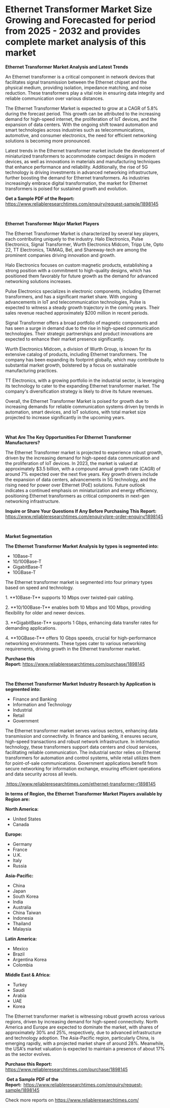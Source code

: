 <p><h1>Ethernet Transformer Market Size Growing and Forecasted for period from 2025 - 2032 and provides complete market analysis of this market</h1></p><p><strong>Ethernet Transformer Market Analysis and Latest Trends</strong></p>
<p><p>An Ethernet transformer is a critical component in network devices that facilitates signal transmission between the Ethernet chipset and the physical medium, providing isolation, impedance matching, and noise reduction. These transformers play a vital role in ensuring data integrity and reliable communication over various distances.</p><p>The Ethernet Transformer Market is expected to grow at a CAGR of 5.8% during the forecast period. This growth can be attributed to the increasing demand for high-speed internet, the proliferation of IoT devices, and the expansion of data centers. With the ongoing shift toward automation and smart technologies across industries such as telecommunications, automotive, and consumer electronics, the need for efficient networking solutions is becoming more pronounced.</p><p>Latest trends in the Ethernet transformer market include the development of miniaturized transformers to accommodate compact designs in modern devices, as well as innovations in materials and manufacturing techniques that enhance performance and reliability. Additionally, the rise of 5G technology is driving investments in advanced networking infrastructure, further boosting the demand for Ethernet transformers. As industries increasingly embrace digital transformation, the market for Ethernet transformers is poised for sustained growth and evolution.</p></p>
<p><strong>Get a Sample PDF of the Report:&nbsp;</strong> <a href="https://www.reliableresearchtimes.com/enquiry/request-sample/1898145?utm_campaign=3363&utm_medium=2&utm_source=Github&utm_content=ia&utm_term=07042025&utm_id=ethernet-transformer">https://www.reliableresearchtimes.com/enquiry/request-sample/1898145</a></p>
<p>&nbsp;</p>
<p><strong>Ethernet Transformer Major Market Players</strong></p>
<p><p>The Ethernet Transformer Market is characterized by several key players, each contributing uniquely to the industry. Halo Electronics, Pulse Electronics, Signal Transformer, Wurth Electronics Midcom, Tripp Lite, Opto 22, TT Electronics, TAIMAG, Bel, and Shareway-tech are among the prominent companies driving innovation and growth.</p><p>Halo Electronics focuses on custom magnetic products, establishing a strong position with a commitment to high-quality designs, which has positioned them favorably for future growth as the demand for advanced networking solutions increases.</p><p>Pulse Electronics specializes in electronic components, including Ethernet transformers, and has a significant market share. With ongoing advancements in IoT and telecommunication technologies, Pulse is expected to witness a steady growth trajectory in the coming years. Their sales revenue reached approximately $200 million in recent periods.</p><p>Signal Transformer offers a broad portfolio of magnetic components and has seen a surge in demand due to the rise in high-speed communication technologies. Their strategic partnerships and product innovations are expected to enhance their market presence significantly.</p><p>Wurth Electronics Midcom, a division of Wurth Group, is known for its extensive catalog of products, including Ethernet transformers. The company has been expanding its footprint globally, which may contribute to substantial market growth, bolstered by a focus on sustainable manufacturing practices.</p><p>TT Electronics, with a growing portfolio in the industrial sector, is leveraging its technology to cater to the expanding Ethernet transformer market. The company's diversification strategy is likely to drive its future revenues.</p><p>Overall, the Ethernet Transformer Market is poised for growth due to increasing demands for reliable communication systems driven by trends in automation, smart devices, and IoT solutions, with total market size projected to increase significantly in the upcoming years.</p></p>
<p>&nbsp;</p>
<p><strong>What Are The Key Opportunities For Ethernet Transformer Manufacturers?</strong></p>
<p><p>The Ethernet Transformer market is projected to experience robust growth, driven by the increasing demand for high-speed data communication and the proliferation of IoT devices. In 2023, the market is valued at approximately $3.5 billion, with a compound annual growth rate (CAGR) of around 7% expected over the next five years. Key growth drivers include the expansion of data centers, advancements in 5G technology, and the rising need for power over Ethernet (PoE) solutions. Future outlook indicates a continued emphasis on miniaturization and energy efficiency, positioning Ethernet transformers as critical components in next-gen networking infrastructure.</p></p>
<p><strong>Inquire or Share Your Questions If Any Before Purchasing This Report:</strong> <a href="https://www.reliableresearchtimes.com/enquiry/pre-order-enquiry/1898145?utm_campaign=3363&utm_medium=2&utm_source=Github&utm_content=ia&utm_term=07042025&utm_id=ethernet-transformer">https://www.reliableresearchtimes.com/enquiry/pre-order-enquiry/1898145</a></p>
<p>&nbsp;</p>
<p><strong>Market Segmentation</strong></p>
<p><strong>The Ethernet Transformer Market Analysis by types is segmented into:</strong></p>
<p><ul><li>10Base-T</li><li>10/100Base-T</li><li>GigabitBase-T</li><li>10GBase-T</li></ul></p>
<p><p>The Ethernet transformer market is segmented into four primary types based on speed and technology. </p><p>1. **10Base-T** supports 10 Mbps over twisted-pair cabling.</p><p>2. **10/100Base-T** enables both 10 Mbps and 100 Mbps, providing flexibility for older and newer devices. </p><p>3. **GigabitBase-T** supports 1 Gbps, enhancing data transfer rates for demanding applications. </p><p>4. **10GBase-T** offers 10 Gbps speeds, crucial for high-performance networking environments. These types cater to various networking requirements, driving growth in the Ethernet transformer market.</p></p>
<p><strong>Purchase this Report:&nbsp;</strong><a href="https://www.reliableresearchtimes.com/purchase/1898145?utm_campaign=3363&utm_medium=2&utm_source=Github&utm_content=ia&utm_term=07042025&utm_id=ethernet-transformer">https://www.reliableresearchtimes.com/purchase/1898145</a></p>
<p>&nbsp;</p>
<p><strong>The Ethernet Transformer Market Industry Research by Application is segmented into:</strong></p>
<p><ul><li>Finance and Banking</li><li>Information and Technology</li><li>Industrial</li><li>Retail</li><li>Government</li></ul></p>
<p><p>The Ethernet transformer market serves various sectors, enhancing data transmission and connectivity. In finance and banking, it ensures secure, high-speed transactions and robust network infrastructure. In information technology, these transformers support data centers and cloud services, facilitating reliable communication. The industrial sector relies on Ethernet transformers for automation and control systems, while retail utilizes them for point-of-sale communications. Government applications benefit from secure networking for information exchange, ensuring efficient operations and data security across all levels.</p></p>
<p><a href="https://www.reliableresearchtimes.com/ethernet-transformer-r1898145?utm_campaign=3363&utm_medium=2&utm_source=Github&utm_content=ia&utm_term=07042025&utm_id=ethernet-transformer">&nbsp;https://www.reliableresearchtimes.com/ethernet-transformer-r1898145</a></p>
<p><strong>In terms of Region, the Ethernet Transformer Market Players available by Region are:</strong></p>
<p>
    <p> <strong> North America: </strong>
        <ul>
            <li>United States</li>
            <li>Canada</li>
        </ul>
        </p> 
    <p> <strong> Europe: </strong>
        <ul>
            <li>Germany</li>
            <li>France</li>
            <li>U.K.</li>
            <li>Italy</li>
            <li>Russia</li>
        </ul>
        </p> 
    <p> <strong> Asia-Pacific: </strong>
        <ul>
            <li>China</li>
            <li>Japan</li>
            <li>South Korea</li>
            <li>India</li>
            <li>Australia</li>
            <li>China Taiwan</li>
            <li>Indonesia</li>
            <li>Thailand</li>
            <li>Malaysia</li>
        </ul>
        </p> 
    <p> <strong> Latin America: </strong>
        <ul>
            <li>Mexico</li>
            <li>Brazil</li>
            <li>Argentina Korea</li>
            <li>Colombia</li>
        </ul>
        </p> 
    <p> <strong> Middle East & Africa: </strong>
        <ul>
            <li>Turkey</li>
            <li>Saudi</li>
            <li>Arabia</li>
            <li>UAE</li>
            <li>Korea</li>
        </ul>
    </p>
    </p>
<p><p>The Ethernet transformer market is witnessing robust growth across various regions, driven by increasing demand for high-speed connectivity. North America and Europe are expected to dominate the market, with shares of approximately 30% and 25%, respectively, due to advanced infrastructure and technology adoption. The Asia-Pacific region, particularly China, is emerging rapidly, with a projected market share of around 28%. Meanwhile, the USA's market valuation is expected to maintain a presence of about 17% as the sector evolves.</p></p>
<p><strong>Purchase this Report: </strong><a href="https://www.reliableresearchtimes.com/purchase/1898145?utm_campaign=3363&utm_medium=2&utm_source=Github&utm_content=ia&utm_term=07042025&utm_id=ethernet-transformer">https://www.reliableresearchtimes.com/purchase/1898145</a></p>
<p>&nbsp;<strong>Get a Sample PDF of the Report:&nbsp;&nbsp;</strong><a href="https://www.reliableresearchtimes.com/enquiry/request-sample/1898145?utm_campaign=3363&utm_medium=2&utm_source=Github&utm_content=ia&utm_term=07042025&utm_id=ethernet-transformer">https://www.reliableresearchtimes.com/enquiry/request-sample/1898145</a></p>
<p><strong></strong></p>
<p>Check more reports on <a href="https://www.reliableresearchtimes.com/?utm_campaign=3363&utm_medium=2&utm_source=Github&utm_content=ia&utm_term=07042025&utm_id=ethernet-transformer">https://www.reliableresearchtimes.com/</a></p>
